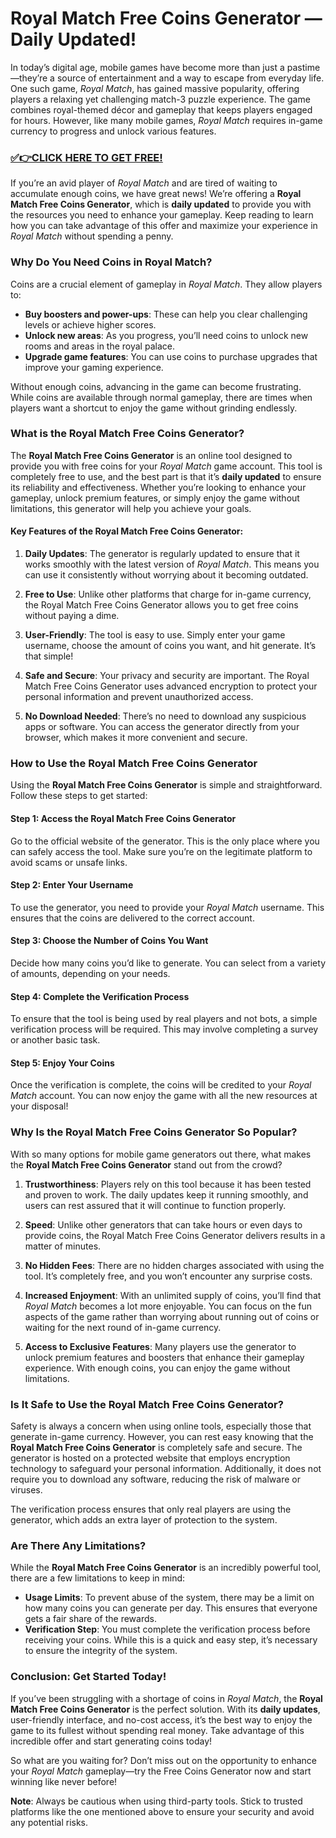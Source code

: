 # Royal Match Free Coins Generator — Daily Updated!

In today’s digital age, mobile games have become more than just a pastime—they’re a source of entertainment and a way to escape from everyday life. One such game, *Royal Match*, has gained massive popularity, offering players a relaxing yet challenging match-3 puzzle experience. The game combines royal-themed décor and gameplay that keeps players engaged for hours. However, like many mobile games, *Royal Match* requires in-game currency to progress and unlock various features.

### [✅👉CLICK HERE TO GET FREE!](https://freerewards.xyz/royal/match/)

If you’re an avid player of *Royal Match* and are tired of waiting to accumulate enough coins, we have great news! We’re offering a **Royal Match Free Coins Generator**, which is **daily updated** to provide you with the resources you need to enhance your gameplay. Keep reading to learn how you can take advantage of this offer and maximize your experience in *Royal Match* without spending a penny.

### Why Do You Need Coins in Royal Match?

Coins are a crucial element of gameplay in *Royal Match*. They allow players to:

- **Buy boosters and power-ups**: These can help you clear challenging levels or achieve higher scores.
- **Unlock new areas**: As you progress, you’ll need coins to unlock new rooms and areas in the royal palace.
- **Upgrade game features**: You can use coins to purchase upgrades that improve your gaming experience.

Without enough coins, advancing in the game can become frustrating. While coins are available through normal gameplay, there are times when players want a shortcut to enjoy the game without grinding endlessly.

### What is the Royal Match Free Coins Generator?

The **Royal Match Free Coins Generator** is an online tool designed to provide you with free coins for your *Royal Match* game account. This tool is completely free to use, and the best part is that it’s **daily updated** to ensure its reliability and effectiveness. Whether you’re looking to enhance your gameplay, unlock premium features, or simply enjoy the game without limitations, this generator will help you achieve your goals.

#### Key Features of the Royal Match Free Coins Generator:

1. **Daily Updates**: The generator is regularly updated to ensure that it works smoothly with the latest version of *Royal Match*. This means you can use it consistently without worrying about it becoming outdated.
  
2. **Free to Use**: Unlike other platforms that charge for in-game currency, the Royal Match Free Coins Generator allows you to get free coins without paying a dime.

3. **User-Friendly**: The tool is easy to use. Simply enter your game username, choose the amount of coins you want, and hit generate. It’s that simple!

4. **Safe and Secure**: Your privacy and security are important. The Royal Match Free Coins Generator uses advanced encryption to protect your personal information and prevent unauthorized access.

5. **No Download Needed**: There’s no need to download any suspicious apps or software. You can access the generator directly from your browser, which makes it more convenient and secure.

### How to Use the Royal Match Free Coins Generator

Using the **Royal Match Free Coins Generator** is simple and straightforward. Follow these steps to get started:

#### Step 1: Access the Royal Match Free Coins Generator
Go to the official website of the generator. This is the only place where you can safely access the tool. Make sure you’re on the legitimate platform to avoid scams or unsafe links.

#### Step 2: Enter Your Username
To use the generator, you need to provide your *Royal Match* username. This ensures that the coins are delivered to the correct account.

#### Step 3: Choose the Number of Coins You Want
Decide how many coins you’d like to generate. You can select from a variety of amounts, depending on your needs.

#### Step 4: Complete the Verification Process
To ensure that the tool is being used by real players and not bots, a simple verification process will be required. This may involve completing a survey or another basic task.

#### Step 5: Enjoy Your Coins
Once the verification is complete, the coins will be credited to your *Royal Match* account. You can now enjoy the game with all the new resources at your disposal!

### Why Is the Royal Match Free Coins Generator So Popular?

With so many options for mobile game generators out there, what makes the **Royal Match Free Coins Generator** stand out from the crowd?

1. **Trustworthiness**: Players rely on this tool because it has been tested and proven to work. The daily updates keep it running smoothly, and users can rest assured that it will continue to function properly.
  
2. **Speed**: Unlike other generators that can take hours or even days to provide coins, the Royal Match Free Coins Generator delivers results in a matter of minutes.

3. **No Hidden Fees**: There are no hidden charges associated with using the tool. It’s completely free, and you won’t encounter any surprise costs.

4. **Increased Enjoyment**: With an unlimited supply of coins, you’ll find that *Royal Match* becomes a lot more enjoyable. You can focus on the fun aspects of the game rather than worrying about running out of coins or waiting for the next round of in-game currency.

5. **Access to Exclusive Features**: Many players use the generator to unlock premium features and boosters that enhance their gameplay experience. With enough coins, you can enjoy the game without limitations.

### Is It Safe to Use the Royal Match Free Coins Generator?

Safety is always a concern when using online tools, especially those that generate in-game currency. However, you can rest easy knowing that the **Royal Match Free Coins Generator** is completely safe and secure. The generator is hosted on a protected website that employs encryption technology to safeguard your personal information. Additionally, it does not require you to download any software, reducing the risk of malware or viruses.

The verification process ensures that only real players are using the generator, which adds an extra layer of protection to the system.

### Are There Any Limitations?

While the **Royal Match Free Coins Generator** is an incredibly powerful tool, there are a few limitations to keep in mind:

- **Usage Limits**: To prevent abuse of the system, there may be a limit on how many coins you can generate per day. This ensures that everyone gets a fair share of the rewards.
- **Verification Step**: You must complete the verification process before receiving your coins. While this is a quick and easy step, it’s necessary to ensure the integrity of the system.

### Conclusion: Get Started Today!

If you’ve been struggling with a shortage of coins in *Royal Match*, the **Royal Match Free Coins Generator** is the perfect solution. With its **daily updates**, user-friendly interface, and no-cost access, it’s the best way to enjoy the game to its fullest without spending real money. Take advantage of this incredible offer and start generating coins today!

So what are you waiting for? Don’t miss out on the opportunity to enhance your *Royal Match* gameplay—try the Free Coins Generator now and start winning like never before!

**Note**: Always be cautious when using third-party tools. Stick to trusted platforms like the one mentioned above to ensure your security and avoid any potential risks.

